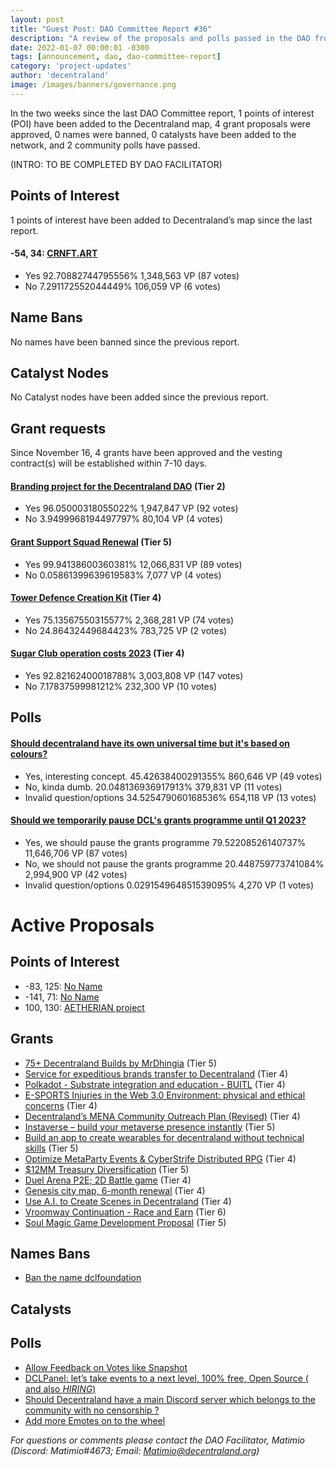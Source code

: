 ```yaml
---
layout: post
title: "Guest Post: DAO Committee Report #36"
description: "A review of the proposals and polls passed in the DAO from November 16 through November 30".
date: 2022-01-07 00:00:01 -0300
tags: [announcement, dao, dao-committee-report]
category: 'project-updates'
author: 'decentraland'
image: /images/banners/governance.png
---
```


In the two weeks since the last DAO Committee report, 1 points of interest (POI) have been added to the Decentraland map, 4 grant proposals were approved, 0 names were banned, 0 catalysts have been added to the network, and 2 community polls have passed.

(INTRO: TO BE COMPLETED BY DAO FACILITATOR)

## Points of Interest
1 points of interest have been added to Decentraland’s map since the last report.


#### -54, 34: [CRNFT.ART](https://governance.decentraland.org/proposal/?id=5c8b7aa0-610c-11ed-bf97-7dbf9f54c71d)

* Yes 92.70882744795556% 1,348,563 VP (87 votes)
* No 7.291172552044449% 106,059 VP (6 votes)


## Name Bans

No names have been banned since the previous report.

## Catalyst Nodes
No Catalyst nodes have been added since the previous report.


## Grant requests
Since November 16, 4 grants have been approved and the vesting contract(s) will be established within 7-10 days.


#### [Branding project for the Decentraland DAO](https://governance.decentraland.org/proposal/?id=a42d6770-675a-11ed-a8f3-85d147463e4c) (Tier 2)

* Yes 96.05000318055022% 1,947,847 VP (92 votes)
* No 3.9499968194497797% 80,104 VP (4 votes)


#### [Grant Support Squad Renewal](https://governance.decentraland.org/proposal/?id=c5c2f9a0-5fa7-11ed-9e27-9944727da95a) (Tier 5)

* Yes 99.94138600360381% 12,066,831 VP (89 votes)
* No 0.05861399639619583% 7,077 VP (4 votes)


#### [Tower Defence Creation Kit](https://governance.decentraland.org/proposal/?id=f92e37a0-5ee9-11ed-9128-d95e3b6d7912) (Tier 4)

* Yes 75.13567550315577% 2,368,281 VP (74 votes)
* No 24.86432449684423% 783,725 VP (2 votes)


#### [Sugar Club operation costs 2023](https://governance.decentraland.org/proposal/?id=31597b30-5c6a-11ed-9128-d95e3b6d7912) (Tier 4)

* Yes 92.82162400018788% 3,003,808 VP (147 votes)
* No 7.17837599981212% 232,300 VP (10 votes)


## Polls

#### [Should decentraland have its own universal time but it&#39;s based on colours?](https://governance.decentraland.org/proposal/?id=23ee1710-667b-11ed-bf97-7dbf9f54c71d)

* Yes, interesting concept.  45.42638400291355% 860,646 VP (49 votes)
* No, kinda dumb. 20.048136936917913% 379,831 VP (11 votes)
* Invalid question/options 34.525479060168536% 654,118 VP (13 votes)


#### [Should we temporarily pause DCL&#39;s grants programme until Q1 2023?](https://governance.decentraland.org/proposal/?id=c8aa85b0-65e8-11ed-bf97-7dbf9f54c71d)

* Yes, we should pause the grants programme 79.52208526140737% 11,646,706 VP (87 votes)
* No, we should not pause the grants programme 20.448759773741084% 2,994,900 VP (42 votes)
* Invalid question/options 0.029154964851539095% 4,270 VP (1 votes)



# Active Proposals

## Points of Interest

* -83, 125: [No Name](https://governance.decentraland.org/proposal/?id=2e264570-6a88-11ed-a69f-9d162c5cc598)
* -141, 71: [No Name](https://governance.decentraland.org/proposal/?id=68a64d70-6a84-11ed-a69f-9d162c5cc598)
* 100, 130: [AETHERIAN project](https://governance.decentraland.org/proposal/?id=64465b50-69ab-11ed-a69f-9d162c5cc598)

## Grants

* [75+ Decentraland Builds by MrDhingia](https://governance.decentraland.org/proposal/?id=5e9028d0-6d84-11ed-a69f-9d162c5cc598) (Tier 5)
* [Service for expeditious brands transfer to Decentraland](https://governance.decentraland.org/proposal/?id=79869460-6a34-11ed-a69f-9d162c5cc598) (Tier 4)
* [Polkadot - Substrate integration and education - BUITL](https://governance.decentraland.org/proposal/?id=1c5a5390-69a7-11ed-a69f-9d162c5cc598) (Tier 4)
* [E-SPORTS Injuries in the Web 3.0 Environment: physical and ethical concerns](https://governance.decentraland.org/proposal/?id=0ea387d0-69a2-11ed-a69f-9d162c5cc598) (Tier 4)
* [Decentraland’s MENA Community Outreach Plan (Revised)](https://governance.decentraland.org/proposal/?id=1092e040-6998-11ed-a69f-9d162c5cc598) (Tier 4)
* [Instaverse – build your metaverse presence instantly](https://governance.decentraland.org/proposal/?id=e039b690-698c-11ed-a69f-9d162c5cc598) (Tier 5)
* [Build an app to create wearables for decentraland without technical skills](https://governance.decentraland.org/proposal/?id=1bdb1f10-68c3-11ed-a69f-9d162c5cc598) (Tier 5)
* [Optimize MetaParty Events &amp; CyberStrife Distributed RPG](https://governance.decentraland.org/proposal/?id=8254b150-6834-11ed-a69f-9d162c5cc598) (Tier 4)
* [$12MM Treasury Diversification](https://governance.decentraland.org/proposal/?id=ef44b230-66d4-11ed-a8f3-85d147463e4c) (Tier 5)
* [Duel Arena P2E; 2D Battle game](https://governance.decentraland.org/proposal/?id=36ce8bd0-66d0-11ed-a8f3-85d147463e4c) (Tier 4)
* [Genesis city map, 6-month renewal](https://governance.decentraland.org/proposal/?id=9d6efbe0-65d1-11ed-bf97-7dbf9f54c71d) (Tier 4)
* [Use A.I. to Create Scenes in Decentraland](https://governance.decentraland.org/proposal/?id=9271a080-652c-11ed-bf97-7dbf9f54c71d) (Tier 4)
* [Vroomway Continuation - Race and Earn](https://governance.decentraland.org/proposal/?id=d68cbd60-6520-11ed-bf97-7dbf9f54c71d) (Tier 6)
* [Soul Magic Game Development Proposal](https://governance.decentraland.org/proposal/?id=44986990-6494-11ed-bf97-7dbf9f54c71d) (Tier 5)

## Names Bans

* [Ban the name dclfoundation](https://governance.decentraland.org/proposal/?id=18f68160-6c13-11ed-a69f-9d162c5cc598)

## Catalysts


## Polls

* [Allow Feedback on Votes like Snapshot](https://governance.decentraland.org/proposal/?id=831ca630-6ecc-11ed-a69f-9d162c5cc598)
* [DCLPanel: let’s take events to a next level, 100% free, Open Source ( and also *HIRING*)](https://governance.decentraland.org/proposal/?id=ac4ef4b0-6c81-11ed-a69f-9d162c5cc598)
* [Should Decentraland have a main Discord server which belongs to the community with no censorship ?](https://governance.decentraland.org/proposal/?id=73d37840-6c22-11ed-a69f-9d162c5cc598)
* [Add more Emotes on to the wheel](https://governance.decentraland.org/proposal/?id=a440cc40-6b27-11ed-a69f-9d162c5cc598)

*For questions or comments please contact the DAO Facilitator, Matimio (Discord: Matimio#4673; Email: [Matimio@decentraland.org](mailto:Matimio@decentraland.org))*